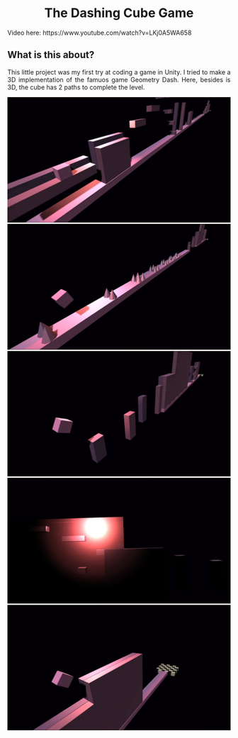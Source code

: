 <h1 align="center">The Dashing Cube Game</h1>
<p>Video here: https://www.youtube.com/watch?v=LKj0A5WA658</p>

<h2>What is this about?</h2>
<p align="justify">This little project was my first try at coding a game in Unity. I tried to make a 3D implementation of the famuos game Geometry Dash. Here, besides is 3D, the cube has 2 paths to complete the level.</p>

<p align="center">
  <img src="Assets/GitImages/Demo1.png">
  <img src="Assets/GitImages/Demo2.png">
  <img src="Assets/GitImages/Demo3.png">
  <img src="Assets/GitImages/Demo4.png">
  <img src="Assets/GitImages/Demo5.png">
</p>
